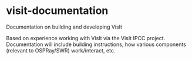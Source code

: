 # visit-documentation
Documentation on building and developing VisIt

Based on experience working with VisIt via the VisIt IPCC project.
Documentation will include building instructions, how various components (relevant to OSPRay/SWR) work/interact, etc.
